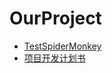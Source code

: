 # OurProject

- [TestSpiderMonkey](../OurProject/TestSpiderMonkey)   
- [项目开发计划书](./项目开发计划书.md)     